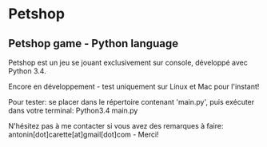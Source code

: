 Petshop
=======

Petshop game - Python language
------------------------------

Petshop est un jeu se jouant exclusivement sur console, développé avec Python 3.4.

Encore en développement - test uniquement sur Linux et Mac pour l'instant!

Pour tester: se placer dans le répertoire contenant 'main.py', puis exécuter dans votre terminal: Python3.4 main.py

N'hésitez pas à me contacter si vous avez des remarques à faire: antonin[dot]carette[at]gmail[dot]com - Merci!